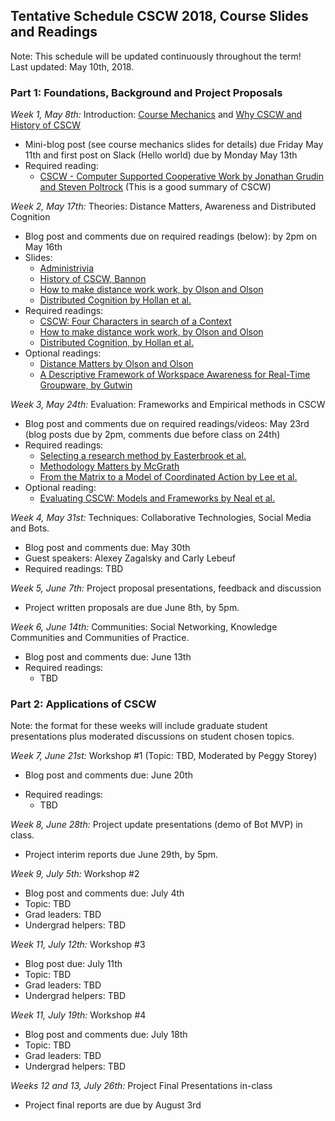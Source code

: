 ## Tentative Schedule CSCW 2018, Course Slides and Readings

Note:  This schedule will be updated continuously throughout the term!  
Last updated: May 10th, 2018.

### Part 1: Foundations, Background and Project Proposals

*Week 1, May 8th:* Introduction:
[Course Mechanics](slides/week1/course_mechanics.pdf) and [Why CSCW and History of CSCW](slides/week1/course_intro.pdf)
  * Mini-blog post (see course mechanics slides for details) due Friday May 11th and first post on Slack (Hello world) due by Monday May 13th
  * Required reading: 
      * [CSCW - Computer Supported Cooperative Work by Jonathan Grudin and Steven Poltrock](https://www.interaction-design.org/encyclopedia/cscw_computer_supported_cooperative_work.html) (This is a good summary of CSCW)

*Week 2, May 17th:* Theories: Distance Matters, Awareness and Distributed Cognition
  * Blog post and comments due on required readings (below): by 2pm on May 16th
  * Slides: 
     * [Administrivia](slides/week2/administrivia-week2.pdf)
     * [History of CSCW, Bannon](slides/week2/cscw-history-bannon.pdf)
     * [How to make distance work work, by Olson and Olson](slides/week2/distance-matters.pdf)
     * [Distributed Cognition by Hollan et al.](slides/week2/distributed-cognition.pdf)
  * Required readings: 
     * [CSCW: Four Characters in search of a Context](http://www-ihm.lri.fr/~mbl/ENS/CSCW/2012/papers/Bannon-ECSCW-89.pdf)
     * [How to make distance work work, by Olson and Olson](http://interactions.acm.org/archive/view/march-april-2014/how-to-make-distance-work-work)
     * [Distributed Cognition, by Hollan et al.](http://dl.acm.org/citation.cfm?id=353487) 
  * Optional readings: 
     * [Distance Matters by Olson and Olson](http://www.ics.uci.edu/~corps/phaseii/OlsonOlson-DistanceMatters-HCIJ.pdf)
     * [A Descriptive Framework of Workspace Awareness for Real-Time Groupware, by Gutwin](http://www.hci.usask.ca/publications/2002/awareness-jcscw.pdf)
  
*Week 3, May 24th:* Evaluation: Frameworks and Empirical methods in CSCW  
  * Blog post and comments due on required readings/videos: May 23rd (blog posts due by 2pm, comments due before class on 24th)
  * Required readings:
     * [Selecting a research method by Easterbrook et al.](http://www.cs.utoronto.ca/~sme/papers/2007/SelectingEmpiricalMethods.pdf) 
     * [Methodology Matters by McGrath](http://www.ufpa.br/cdesouza/teaching/es/2000-mcgrath.pdf)
     * [From the Matrix to a Model of Coordinated Action by Lee et al.](https://depts.washington.edu/csclab/wordpress/wp-content/uploads/CSCW2015_MoCA_preprint.pdf) 
  * Optional reading: 
     * [Evaluating CSCW: Models and Frameworks by Neal et al.](http://citeseerx.ist.psu.edu/viewdoc/download?doi=10.1.1.91.1754&rep=rep1&type=pdf) 

*Week 4, May 31st:* Techniques: Collaborative Technologies,  Social Media and Bots.  
  * Blog post and comments due: May 30th
  * Guest speakers: Alexey Zagalsky and Carly Lebeuf
  * Required readings:  TBD
  <!---
     * [What is Web 2.0 by Tim O'Reilly](http://www.oreilly.com/pub/a/web2/archive/what-is-web-20.html)
     * [Lessons from Ancient Media by Tom Standage (Video)](https://www.youtube.com/watch?v=ixsridS3qVs)
     * [History of Wikipedia by Jimmy Wales (Video)](https://www.youtube.com/watch?v=WQR0gx0QBZ4)
     * [The new open source economics by Yochai Benkler (Video)](http://www.ted.com/talks/yochai_benkler_on_the_new_open_source_economics?language=en)
     * On Slack and Bots: http://www.wired.com/2015/08/slack-overrun-bots-friendly-wonderful-bots/ 
  * Optional reading: 
     * [Participatory cultures in education by Jenkins et al.](https://www.macfound.org/media/article_pdfs/JENKINS_WHITE_PAPER.PDF)
     -->

*Week 5, June 7th:* Project proposal presentations, feedback and discussion
  * Project written proposals are due June 8th, by 5pm. 

*Week 6, June 14th:* Communities: Social Networking, Knowledge Communities and Communities of Practice.  
  * Blog post and comments due: June 13th
  * Required readings: 
     * TBD
<!--- 
     * [What is Ontology by Gruber (one page)](http://www-ksl.stanford.edu/kst/what-is-an-ontology.html)
     * [Ontologies are overrated by Shirky](http://www.shirky.com/writings/ontology_overrated.html) 
     * To Classify is Human by Bowker and Star (see the Slack Channel for this week about how to read this paper)
     * [Communities of Practice by Wenger et al.](http://wenger-trayner.com/introduction-to-communities-of-practice/) -->


### Part 2: Applications of CSCW 
Note: the format for these weeks will include graduate student presentations plus moderated discussions on student chosen topics. 

*Week 7, June 21st:* Workshop #1 (Topic: TBD, Moderated by Peggy Storey)
  * Blog post and comments due: June 20th
<!---  * [Agenda](software-workshop.md)-->
  * Required readings: 
    * TBD
<!---
     * [How do commercial software projects use GitHub? by Eirini Kalliamvakou et al.] (http://thesegalgroup.org/wp-content/uploads/2015/02/icse-camera.pdf)
     * On Slack and Bots: http://www.wired.com/2015/08/slack-overrun-bots-friendly-wonderful-bots/ (this was an optional reading earlier in the course so you may have already read it!)
     * [How software developers use Twitter by Leif Singer et al.] (http://blog.leif.me/2013/11/how-software-developers-use-twitter/)
-->

*Week 8, June 28th:* Project update presentations (demo of Bot MVP) in class.  
  * Project interim reports due June 29th, by 5pm. 

*Week 9, July 5th:* Workshop #2 
  * Blog post and comments due: July 4th
  * Topic: TBD  
  * Grad leaders: TBD
  * Undergrad helpers: TBD
 
*Week 11, July 12th:* Workshop #3  
  * Blog post due: July 11th
  * Topic: TBD
  * Grad leaders: TBD
  * Undergrad helpers: TBD 

*Week 11, July 19th:* Workshop #4  
  * Blog post and comments due: July 18th
  * Topic: TBD
  * Grad leaders: TBD
   * Undergrad helpers: TBD

*Weeks 12 and 13, July 26th:* Project Final Presentations in-class
  * Project final reports are due by August 3rd 


